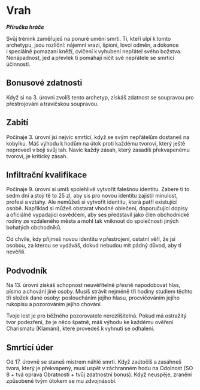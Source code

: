 # Vrah

***Příručka hráče***
  
Svůj trénink zaměřuješ na ponuré umění smrti. Ti, kteří ulpí k tomto archetypu, jsou rozliční: nájemní vrazi, špioni, lovci odměn, a dokonce i speciálně pomazaní kněží, cvičení k vyhubení nepřátel svého božstva. Nenápadnost, jed a převlek ti pomáhají ničit své nepřátele se smrtící účinností.
  
## Bonusové zdatnosti
  
Když si na 3. úrovni zvolíš tento archetyp, získáš zdatnost se soupravou pro přestrojování a travičskou soupravou.
  
## Zabití
  
Počínaje 3. úrovní jsi nejvíc smrtící, když se svým nepřátelům dostaneš na kobylku. Máš výhodu k hodům na útok proti každému tvorovi, který ještě neprovedl v boji svůj tah. Navíc každý zásah, který zasadíš překvapenému tvorovi, je kritický zásah.
  
## Infiltrační kvalifikace
  
Počínaje 9. úrovní si umíš spolehlivě vytvořit falešnou identitu. Zabere ti to sedm dní a stojí tě to 25 zl, aby sis pro novou identitu zajistil minulost, profesi a vztahy. Ale nemůžeš si vytvořit identitu, která patří existující osobě. Například si můžeš obstarat vhodné oblečení, doporučující dopisy a oficiálně vypadající osvědčení, aby ses představil jako člen obchodnické rodiny ze vzdáleného města a mohl tak vniknout do společnosti jiných bohatých obchodníků.
  
Od chvíle, kdy přijmeš novou identitu v přestrojení, ostatní věří, že jsi osobou, za kterou se vydáváš, dokud nebudou mít pádný důvod, aby ti nevěřili.
  
## Podvodník
  
Na 13. úrovni získáš schopnost neuvěřitelně přesně napodobovat hlas, písmo a chování jiné osoby. Musíš strávit nejméně tři hodiny studiem těchto tří složek dané osoby: posloucháním jejího hlasu, procvičováním jejího rukopisu a pozorováním jejího chování.
  
Tvoje lest je pro běžného pozorovatele nerozlišitelná. Pokud má ostražitý tvor podezření, že je něco špatně, máš výhodu ke každému ověření Charismatu (Klamání), které provedeš k vyhnutí se odhalení.
  
## Smrtící úder
  
Od 17. úrovně se staneš mistrem náhlé smrti. Když zaútočíš a zasáhneš tvora, který je překvapený, musí uspět v záchranném hodu na Odolnost (SO 8 + tvá oprava Obratnosti + tvůj zdatnostní bonus). Když neuspěje, zranění způsobené tvým útokem se mu zdvojnásobí.
<!--stackedit_data:
eyJoaXN0b3J5IjpbLTE3MjU5NTMxNiw3MzA5OTgxMTZdfQ==
-->